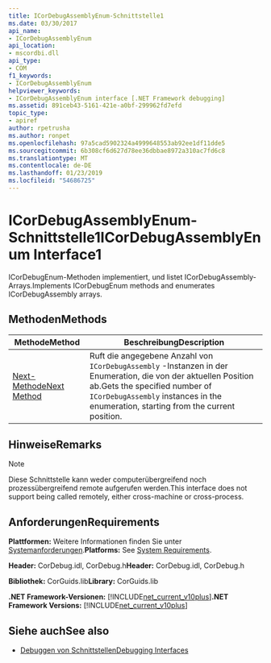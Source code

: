 ```yaml
---
title: ICorDebugAssemblyEnum-Schnittstelle1
ms.date: 03/30/2017
api_name:
- ICorDebugAssemblyEnum
api_location:
- mscordbi.dll
api_type:
- COM
f1_keywords:
- ICorDebugAssemblyEnum
helpviewer_keywords:
- ICorDebugAssemblyEnum interface [.NET Framework debugging]
ms.assetid: 891ceb43-5161-421e-a0bf-299962fd7efd
topic_type:
- apiref
author: rpetrusha
ms.author: ronpet
ms.openlocfilehash: 97a5cad5902324a4999648553ab92ee1df11dde5
ms.sourcegitcommit: 6b308cf6d627d78ee36dbbae8972a310ac7fd6c8
ms.translationtype: MT
ms.contentlocale: de-DE
ms.lasthandoff: 01/23/2019
ms.locfileid: "54686725"
---
```

# <a name="icordebugassemblyenum-interface1"></a><span data-ttu-id="85b4a-102">ICorDebugAssemblyEnum-Schnittstelle1</span><span class="sxs-lookup"><span data-stu-id="85b4a-102">ICorDebugAssemblyEnum Interface1</span></span>
<span data-ttu-id="85b4a-103">ICorDebugEnum-Methoden implementiert, und listet ICorDebugAssembly-Arrays.</span><span class="sxs-lookup"><span data-stu-id="85b4a-103">Implements ICorDebugEnum methods and enumerates ICorDebugAssembly arrays.</span></span>  
  
## <a name="methods"></a><span data-ttu-id="85b4a-104">Methoden</span><span class="sxs-lookup"><span data-stu-id="85b4a-104">Methods</span></span>  
  
|<span data-ttu-id="85b4a-105">Methode</span><span class="sxs-lookup"><span data-stu-id="85b4a-105">Method</span></span>|<span data-ttu-id="85b4a-106">Beschreibung</span><span class="sxs-lookup"><span data-stu-id="85b4a-106">Description</span></span>|  
|------------|-----------------|  
|[<span data-ttu-id="85b4a-107">Next-Methode</span><span class="sxs-lookup"><span data-stu-id="85b4a-107">Next Method</span></span>](../../../../docs/framework/unmanaged-api/debugging/icordebugassemblyenum-next-method.md)|<span data-ttu-id="85b4a-108">Ruft die angegebene Anzahl von `ICorDebugAssembly` -Instanzen in der Enumeration, die von der aktuellen Position ab.</span><span class="sxs-lookup"><span data-stu-id="85b4a-108">Gets the specified number of `ICorDebugAssembly` instances in the enumeration, starting from the current position.</span></span>|  
  
## <a name="remarks"></a><span data-ttu-id="85b4a-109">Hinweise</span><span class="sxs-lookup"><span data-stu-id="85b4a-109">Remarks</span></span>  
  
> [!NOTE]
>  <span data-ttu-id="85b4a-110">Diese Schnittstelle kann weder computerübergreifend noch prozessübergreifend remote aufgerufen werden.</span><span class="sxs-lookup"><span data-stu-id="85b4a-110">This interface does not support being called remotely, either cross-machine or cross-process.</span></span>  
  
## <a name="requirements"></a><span data-ttu-id="85b4a-111">Anforderungen</span><span class="sxs-lookup"><span data-stu-id="85b4a-111">Requirements</span></span>  
 <span data-ttu-id="85b4a-112">**Plattformen:** Weitere Informationen finden Sie unter [Systemanforderungen](../../../../docs/framework/get-started/system-requirements.md).</span><span class="sxs-lookup"><span data-stu-id="85b4a-112">**Platforms:** See [System Requirements](../../../../docs/framework/get-started/system-requirements.md).</span></span>  
  
 <span data-ttu-id="85b4a-113">**Header:** CorDebug.idl, CorDebug.h</span><span class="sxs-lookup"><span data-stu-id="85b4a-113">**Header:** CorDebug.idl, CorDebug.h</span></span>  
  
 <span data-ttu-id="85b4a-114">**Bibliothek:** CorGuids.lib</span><span class="sxs-lookup"><span data-stu-id="85b4a-114">**Library:** CorGuids.lib</span></span>  
  
 <span data-ttu-id="85b4a-115">**.NET Framework-Versionen:** [!INCLUDE[net_current_v10plus](../../../../includes/net-current-v10plus-md.md)]</span><span class="sxs-lookup"><span data-stu-id="85b4a-115">**.NET Framework Versions:** [!INCLUDE[net_current_v10plus](../../../../includes/net-current-v10plus-md.md)]</span></span>  
  
## <a name="see-also"></a><span data-ttu-id="85b4a-116">Siehe auch</span><span class="sxs-lookup"><span data-stu-id="85b4a-116">See also</span></span>
- [<span data-ttu-id="85b4a-117">Debuggen von Schnittstellen</span><span class="sxs-lookup"><span data-stu-id="85b4a-117">Debugging Interfaces</span></span>](../../../../docs/framework/unmanaged-api/debugging/debugging-interfaces.md)
